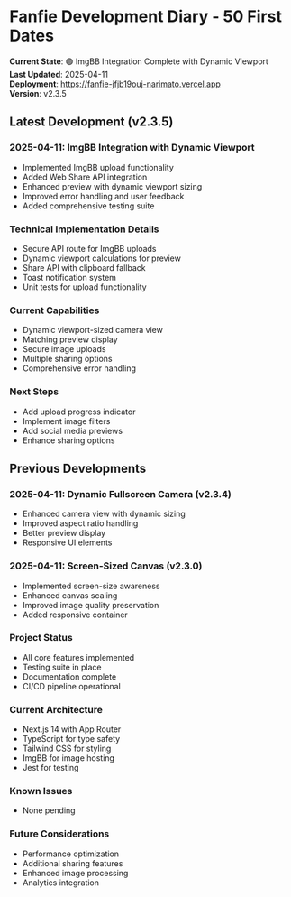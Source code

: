 # Fanfie Development Diary - 50 First Dates

**Current State**: 🟢 ImgBB Integration Complete with Dynamic Viewport  
**Last Updated**: 2025-04-11  
**Deployment**: https://fanfie-jfjb19ouj-narimato.vercel.app  
**Version**: v2.3.5

## Latest Development (v2.3.5)

### 2025-04-11: ImgBB Integration with Dynamic Viewport
- Implemented ImgBB upload functionality
- Added Web Share API integration
- Enhanced preview with dynamic viewport sizing
- Improved error handling and user feedback
- Added comprehensive testing suite

### Technical Implementation Details
- Secure API route for ImgBB uploads
- Dynamic viewport calculations for preview
- Share API with clipboard fallback
- Toast notification system
- Unit tests for upload functionality

### Current Capabilities
- Dynamic viewport-sized camera view
- Matching preview display
- Secure image uploads
- Multiple sharing options
- Comprehensive error handling

### Next Steps
- Add upload progress indicator
- Implement image filters
- Add social media previews
- Enhance sharing options

## Previous Developments

### 2025-04-11: Dynamic Fullscreen Camera (v2.3.4)
- Enhanced camera view with dynamic sizing
- Improved aspect ratio handling
- Better preview display
- Responsive UI elements

### 2025-04-11: Screen-Sized Canvas (v2.3.0)
- Implemented screen-size awareness
- Enhanced canvas scaling
- Improved image quality preservation
- Added responsive container

### Project Status
- All core features implemented
- Testing suite in place
- Documentation complete
- CI/CD pipeline operational

### Current Architecture
- Next.js 14 with App Router
- TypeScript for type safety
- Tailwind CSS for styling
- ImgBB for image hosting
- Jest for testing

### Known Issues
- None pending

### Future Considerations
- Performance optimization
- Additional sharing features
- Enhanced image processing
- Analytics integration

